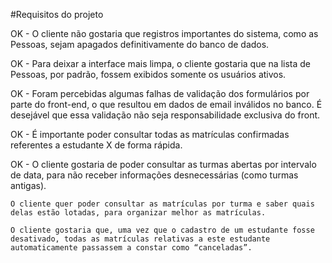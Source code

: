 

#Requisitos do projeto

  OK - O cliente não gostaria que registros importantes do sistema, como as Pessoas, sejam apagados definitivamente do banco de dados.

  OK - Para deixar a interface mais limpa, o cliente gostaria que na lista de Pessoas, por padrão, fossem exibidos somente os usuários ativos.

  OK - Foram percebidas algumas falhas de validação dos formulários por parte do front-end, o que resultou em dados de email inválidos no banco. É desejável que essa validação não seja responsabilidade exclusiva do front.

  OK - É importante poder consultar todas as matrículas confirmadas referentes a estudante X de forma rápida.

  OK - O cliente gostaria de poder consultar as turmas abertas por intervalo de data, para não receber informações desnecessárias (como turmas antigas).

    O cliente quer poder consultar as matrículas por turma e saber quais delas estão lotadas, para organizar melhor as matrículas.

    O cliente gostaria que, uma vez que o cadastro de um estudante fosse desativado, todas as matrículas relativas a este estudante automaticamente passassem a constar como “canceladas”.
